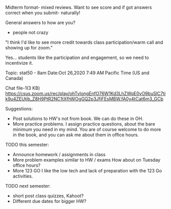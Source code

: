 
Midterm format- mixed reviews.
Want to see score and if got answers correct when you submit- naturally!


General answers to how are you?

- people not crazy 

"I think I'd like to see more credit towards class participation/warm call and showing up for zoom."

Yes... students like the participation and engagement, so we need to incentivize it.

Topic: stat50 - 8am
Date:Oct 26,2020 7:49 AM Pacific Time (US and Canada)

Chat file-1(3 KB)
https://csus.zoom.us/rec/play/ohTvlongEnfO76W1Kd3LhZWqE0vO9buSlC7tik9u4ZEUtjb_Z8H9PtR2NC1tXfhWOgGQ2p3JfjFEsMBW.fA0y4tCat6m3_GCb




Suggestions:

- Post solutions to HW's not from book.
    We can do these in OH.
- More practice problems.
    I assign practice questions, about the bare minimum you need in my mind.
    You are of course welcome to do more in the book, and you can ask me about them in office hours.

TODO this semester:

- Announce homework / assignments in class
- More problem examples similar to HW / exams
    How about on Tuesday office hours?
- More 123 GO
I like the low tech and lack of preparation with the 123 Go activities.


TODO next semester:

- short post class quizzes, Kahoot?
- Different due dates for bigger HW?
